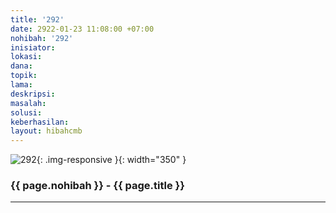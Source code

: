 ```yaml
---
title: '292'
date: 2922-01-23 11:08:00 +07:00
nohibah: '292'
inisiator:
lokasi:
dana:
topik:
lama:
deskripsi:
masalah:
solusi:
keberhasilan:
layout: hibahcmb
---
```


![292](/static/img/hibahcmb/292.png){: .img-responsive }{: width="350" }

### {{ page.nohibah }} - {{ page.title }}

---
